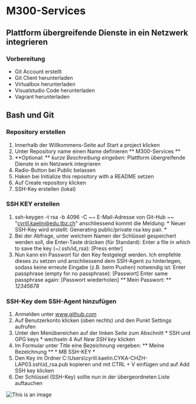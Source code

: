 # M300-Services #
## Plattform übergreifende Dienste in ein Netzwerk integrieren ##
### Vorbereitung ###

- Git Account erstellt
- Git Client herunterladen
- Virtualbox herunterladen
- Visualstudio Code herunterladen
- Vagrant herunterladen


## Bash und Git ##
### Repository erstellen ###
1. Innerhalb der Willkommens-Seite auf Start a project klicken
2. Unter Repository name einen Name definieren ** M300-Services **
3. **Optional: ** *kurze Beschreibung eingeben:* Plattform übergreifende Dienste in ein Netzwerk integrieren
4. Radio-Button bei Public belassen
5. Haken bei Initialize this repository with a README setzen
6. Auf Create repository klicken
7. SSH-Key erstellen (lokal)

### SSH KEY erstellen ###
1. ssh-keygen -t rsa -b 4096 -C ~~ E-Mail-Adresse von Git-Hub ~~ "cyrill.kaelin@edu.tbz.ch"
  anschliessend kommt die Meldung: * Neuer SSH-Key wird erstellt: Generating public/private rsa key pair. *
2. Bei der Abfrage, unter welchem Namen der Schlüssel gespeichert werden soll, die Enter-Taste drücken (für Standard):
   Enter a file in which to save the key (~/.ssh/id_rsa): [Press enter]
3. Nun kann ein Passwort für den Key festgelegt werden. Ich empfehle dieses zu setzen und anschliessend dem SSH-Agent zu hinterlegen, 
   sodass keine erneute Eingabe     (z.B. beim Pushen) notwendig ist:
   Enter passphrase (empty for no passphrase): [Passwort] 
   Enter same passphrase again: [Passwort wiederholen]
  ** Mein Passwort: ** *12345678*
  
### SSH-Key dem SSH-Agent hinzufügen ###

1. Anmelden unter www.github.com
2. Auf Benutzerkonto klicken (oben rechts) und den Punkt Settings aufrufen
3. Unter den Menübereichen auf der linken Seite zum Abschnitt * SSH und GPG keys * wechseln
4  Auf *New SSH key* klicken
5. Im Formular unter Title eine Bezeichnung vergeben: ** Meine Bezeichnung **  * MB SSH-KEY *
6. Den Key im Ordner C:\Users\cyrill.kaelin.CYKA-CHZH-LAP03\.ssh\id_rsa.pub kopieren und mit CTRL + V einfügen und auf Add SSH key klicken
7. Der Schlüssel (SSH-Key) sollte nun in der übergeordneten Liste auftauchen

![This is an image](https://www.infoniqa.ch/fileadmin/_processed_/9/5/csm_finn_wehrli_2021_cd47130ca3.jpg) 
